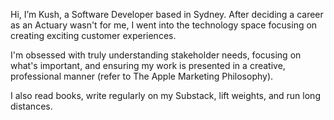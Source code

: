 Hi, I’m Kush, a Software Developer based in Sydney. After deciding a career as an Actuary wasn't for me, I went into the technology space focusing on creating exciting customer experiences. 

I'm obsessed with truly understanding stakeholder needs, focusing on what's important, and ensuring my work is presented in a creative, professional manner (refer to The Apple Marketing Philosophy).

I also read books, write regularly on my Substack, lift weights, and run long distances. 
